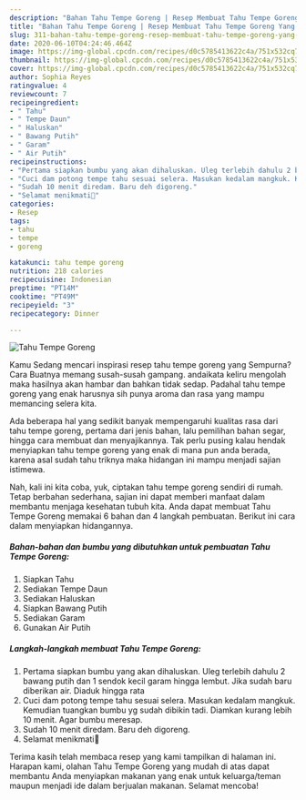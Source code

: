 ```yaml
---
description: "Bahan Tahu Tempe Goreng | Resep Membuat Tahu Tempe Goreng Yang Enak Dan Lezat"
title: "Bahan Tahu Tempe Goreng | Resep Membuat Tahu Tempe Goreng Yang Enak Dan Lezat"
slug: 311-bahan-tahu-tempe-goreng-resep-membuat-tahu-tempe-goreng-yang-enak-dan-lezat
date: 2020-06-10T04:24:46.464Z
image: https://img-global.cpcdn.com/recipes/d0c5785413622c4a/751x532cq70/tahu-tempe-goreng-foto-resep-utama.jpg
thumbnail: https://img-global.cpcdn.com/recipes/d0c5785413622c4a/751x532cq70/tahu-tempe-goreng-foto-resep-utama.jpg
cover: https://img-global.cpcdn.com/recipes/d0c5785413622c4a/751x532cq70/tahu-tempe-goreng-foto-resep-utama.jpg
author: Sophia Reyes
ratingvalue: 4
reviewcount: 7
recipeingredient:
- " Tahu"
- " Tempe Daun"
- " Haluskan"
- " Bawang Putih"
- " Garam"
- " Air Putih"
recipeinstructions:
- "Pertama siapkan bumbu yang akan dihaluskan. Uleg terlebih dahulu 2 bawang putih dan 1 sendok kecil garam hingga lembut. Jika sudah baru diberikan air. Diaduk hingga rata"
- "Cuci dam potong tempe tahu sesuai selera. Masukan kedalam mangkuk. Kemudian tuangkan bumbu yg sudah dibikin tadi. Diamkan kurang lebih 10 menit. Agar bumbu meresap."
- "Sudah 10 menit diredam. Baru deh digoreng."
- "Selamat menikmati🤤"
categories:
- Resep
tags:
- tahu
- tempe
- goreng

katakunci: tahu tempe goreng 
nutrition: 218 calories
recipecuisine: Indonesian
preptime: "PT14M"
cooktime: "PT49M"
recipeyield: "3"
recipecategory: Dinner

---
```



![Tahu Tempe Goreng](https://img-global.cpcdn.com/recipes/d0c5785413622c4a/751x532cq70/tahu-tempe-goreng-foto-resep-utama.jpg)

Kamu Sedang mencari inspirasi resep tahu tempe goreng yang Sempurna? Cara Buatnya memang susah-susah gampang. andaikata keliru mengolah maka hasilnya akan hambar dan bahkan tidak sedap. Padahal tahu tempe goreng yang enak harusnya sih punya aroma dan rasa yang mampu memancing selera kita.

Ada beberapa hal yang sedikit banyak mempengaruhi kualitas rasa dari tahu tempe goreng, pertama dari jenis bahan, lalu pemilihan bahan segar, hingga cara membuat dan menyajikannya. Tak perlu pusing kalau hendak menyiapkan tahu tempe goreng yang enak di mana pun anda berada, karena asal sudah tahu triknya maka hidangan ini mampu menjadi sajian istimewa.




Nah, kali ini kita coba, yuk, ciptakan tahu tempe goreng sendiri di rumah. Tetap berbahan sederhana, sajian ini dapat memberi manfaat dalam membantu menjaga kesehatan tubuh kita. Anda dapat membuat Tahu Tempe Goreng memakai 6 bahan dan 4 langkah pembuatan. Berikut ini cara dalam menyiapkan hidangannya.

<!--inarticleads1-->

##### Bahan-bahan dan bumbu yang dibutuhkan untuk pembuatan Tahu Tempe Goreng:

1. Siapkan  Tahu
1. Sediakan  Tempe Daun
1. Sediakan  Haluskan
1. Siapkan  Bawang Putih
1. Sediakan  Garam
1. Gunakan  Air Putih




<!--inarticleads2-->

##### Langkah-langkah membuat Tahu Tempe Goreng:

1. Pertama siapkan bumbu yang akan dihaluskan. Uleg terlebih dahulu 2 bawang putih dan 1 sendok kecil garam hingga lembut. Jika sudah baru diberikan air. Diaduk hingga rata
1. Cuci dam potong tempe tahu sesuai selera. Masukan kedalam mangkuk. Kemudian tuangkan bumbu yg sudah dibikin tadi. Diamkan kurang lebih 10 menit. Agar bumbu meresap.
1. Sudah 10 menit diredam. Baru deh digoreng.
1. Selamat menikmati🤤




Terima kasih telah membaca resep yang kami tampilkan di halaman ini. Harapan kami, olahan Tahu Tempe Goreng yang mudah di atas dapat membantu Anda menyiapkan makanan yang enak untuk keluarga/teman maupun menjadi ide dalam berjualan makanan. Selamat mencoba!
